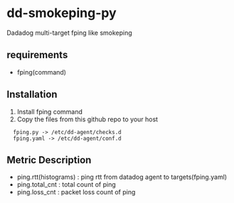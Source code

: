 # dd-smokeping-py
Dadadog multi-target fping like smokeping

## requirements
- fping(command)

## Installation
1. Install fping command
2. Copy the files from this github repo to your host

```
  fping.py -> /etc/dd-agent/checks.d
  fping.yaml -> /etc/dd-agent/conf.d
```

## Metric Description
- ping.rtt(histograms) : ping rtt from datadog agent to targets(fping.yaml)
- ping.total_cnt : total count of ping
- ping.loss_cnt : packet loss count of ping
